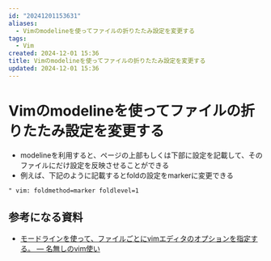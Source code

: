 ```yaml
---
id: "20241201153631"
aliases:
  - Vimのmodelineを使ってファイルの折りたたみ設定を変更する
tags:
  - Vim
created: 2024-12-01 15:36
title: Vimのmodelineを使ってファイルの折りたたみ設定を変更する
updated: 2024-12-01 15:36
---
```


# Vimのmodelineを使ってファイルの折りたたみ設定を変更する

- modelineを利用すると、ページの上部もしくは下部に設定を記載して、そのファイルにだけ設定を反映させることができる
- 例えば、下記のように記載するとfoldの設定をmarkerに変更できる

```
" vim: foldmethod=marker foldlevel=1
```

## 参考になる資料

- [モードラインを使って、ファイルごとにvimエディタのオプションを指定する。 — 名無しのvim使い](https://nanasi.jp/articles/howto/file/modeline.html)
